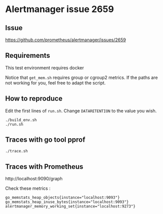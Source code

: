 # Alertmanager issue 2659

## Issue

https://github.com/prometheus/alertmanager/issues/2659

## Requirements

This test environment requires docker

Notice that `get_mem.sh` requires group or cgroup2 metrics. If the paths are not working for you, feel free to adapt the script.

## How to reproduce

Edit the first lines of `run.sh`. Change `DATARETENTION` to the value you wish.

```
./build_env.sh
./run.sh
```

## Traces with go tool pprof

```
./trace.sh
```

## Traces with Prometheus

http://localhost:9090/graph

Check these metrics :

```
go_memstats_heap_objects{instance="localhost:9093"}
go_memstats_heap_inuse_bytes{instance="localhost:9093"}
alertmanager_memory_working_set{instance="localhost:9273"}
```
